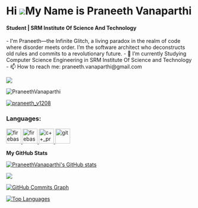 Hi ![](https://user-images.githubusercontent.com/18350557/176309783-0785949b-9127-417c-8b55-ab5a4333674e.gif)My Name is Praneeth Vanaparthi
======================================================================================================================================
<h4>Student | SRM Institute Of Science And Technology</h4>
-    I'm Praneeth—the Infinite Glitch, a living paradox in the realm of code where disorder meets order. I’m the software architect who deconstructs old rules and commits to a revolutionary future.
- 🔭 I’m currently Studying Computer Science Engineering in SRM Institute Of Science and Technology
- 📫 How to reach me: praneeth.vanaparthi@gmail.com

<a href="https://www.github.com/PraneethVanaparthi" target="_blank" rel="noreferrer"><img
src="https://img.shields.io/github/followers/PraneethVanaparthi?logo=github&style=for-the-badge&color=0891b2&labelColor=1c1917" /></a>
<p align="left"> <img src="https://komarev.com/ghpvc/?username=PraneethVanaparthi&label=Profile%20views&color=0e75b6&style=flat" alt="PraneethVanaparthi" /> </p>

<p align="left"> <a href="https://twitter.com/praneeth_v1208" target="blank"><img src="https://img.shields.io/twitter/follow/Praneeth_v1208?logo=twitter&style=for-the-badge" alt="praneeth_v1208" /></a> </p>

<h3 align="left">Languages:</h3>
</a> </a> <a href="https://firebase.google.com/" target="_blank" rel="noreferrer"> <img src="https://cdn4.iconfinder.com/data/icons/logos-and-brands/512/267_Python_logo-512.png" alt="firebase" width="40" height="40"/> </a> <a href="https://firebase.google.com/" target="_blank" rel="noreferrer"> <img src="https://upload.wikimedia.org/wikipedia/commons/thumb/9/99/Unofficial_JavaScript_logo_2.svg/2048px-Unofficial_JavaScript_logo_2.svg.png" alt="firebase" width="40" height="40"/> </a> <a href="https://flutter.dev" target="_blank" rel="noreferrer"> <img src="https://upload.wikimedia.org/wikipedia/commons/thumb/1/18/ISO_C%2B%2B_Logo.svg/1200px-ISO_C%2B%2B_Logo.svg.png" alt="c++_programing_Language" width="40" height="40"/> </a> <a href="https://git-scm.com/" target="_blank" rel="noreferrer"> <img src="https://upload.wikimedia.org/wikipedia/commons/thumb/1/18/C_Programming_Language.svg/695px-C_Programming_Language.svg.png" alt="git" width="40" height="40"/> </a> 



<b>My GitHub Stats</b>

<a href="http://www.github.com/PraneethVanaparthi"><img src="https://github-readme-stats.vercel.app/api?username=PraneethVanaparthi&show_icons=true&hide=&count_private=true&title_color=22c55e&text_color=ffffff&icon_color=0891b2&bg_color=1c1917&hide_border=true&show_icons=true" alt="PraneethVanaparthi's GitHub stats" /></a>

<a href="http://www.github.com/PraneethVanaparthi"><img src="https://github-readme-streak-stats.herokuapp.com/?user=PraneethVanaparthi&stroke=ffffff&background=1c1917&ring=22c55e&fire=22c55e&currStreakNum=ffffff&currStreakLabel=22c55e&sideNums=ffffff&sideLabels=ffffff&dates=ffffff&hide_border=true" /></a>

<a href="http://www.github.com/PraneethVanaparthi"><img src="https://github-readme-activity-graph.cyclic.app/graph?username=PraneethVanaparthi&bg_color=1c1917&color=ffffff&line=0891b2&point=ffffff&area_color=1c1917&area=true&hide_border=true&custom_title=GitHub%20Commits%20Graph" alt="GitHub Commits Graph" /></a>

<a href="https://github.com/PraneethVanaparthi" align="left"><img src="https://github-readme-stats.vercel.app/api/top-langs/?username=PraneethVanaparthi&langs_count=10&title_color=22c55e&text_color=ffffff&icon_color=0891b2&bg_color=1c1917&hide_border=true&locale=en&custom_title=Top%20%Languages" alt="Top Languages" /></a>

